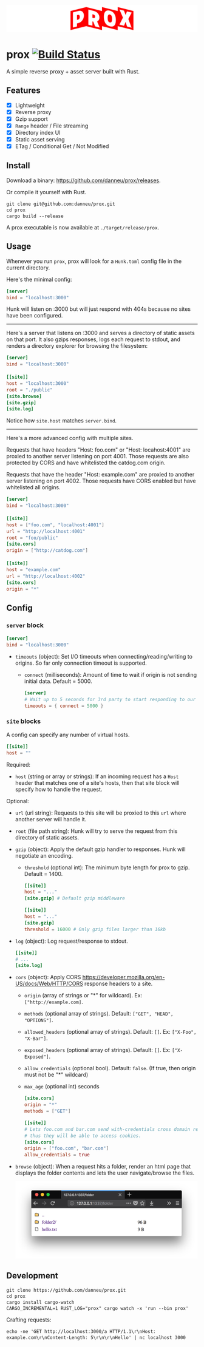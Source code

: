 ![prox](/img/prox.png)

# prox [![Build Status](https://travis-ci.org/danneu/prox.svg?branch=master)](https://travis-ci.org/danneu/prox)

A simple reverse proxy + asset server built with Rust.

## Features

- [x] Lightweight
- [x] Reverse proxy
- [x] Gzip support
- [x] `Range` header / File streaming
- [x] Directory index UI
- [x] Static asset serving
- [x] ETag / Conditional Get / Not Modified

## Install

Download a binary: <https://github.com/danneu/prox/releases>.

Or compile it yourself with Rust.

    git clone git@github.com:danneu/prox.git
    cd prox
    cargo build --release
    
A prox executable is now available at `./target/release/prox`.
    
## Usage

Whenever you run `prox`, prox will look for a `Hunk.toml` config file in the current directory.

Here's the minimal config:

```toml
[server]
bind = "localhost:3000"
```

Hunk will listen on :3000 but will just respond with 404s 
because no sites have been configured.

----

Here's a server that listens on :3000 and serves a directory
of static assets on that port. It also gzips responses, logs
each request to stdout, and renders a directory explorer
for browsing the filesystem:

```toml
[server]
bind = "localhost:3000"

[[site]]
host = "localhost:3000"
root = "./public"
[site.browse]
[site.gzip]
[site.log]
```

Notice how `site.host` matches `server.bind`.

----

Here's a more advanced config with multiple sites.

Requests that have headers "Host: foo.com" or "Host: locahost:4001" are 
proxied to another server listening on port 4001. Those requests 
are also protected by CORS and have whitelisted the catdog.com origin.

Requests that have the header "Host: example.com" are
proxied to another server listening on port 4002. Those requests 
have CORS enabled but have whitelisted all origins.

```toml
[server]
bind = "localhost:3000"

[[site]]
host = ["foo.com", "localhost:4001"]
url = "http://localhost:4001"
root = "foo/public"
[site.cors]
origin = ["http://catdog.com"]

[[site]]
host = "example.com"
url = "http://localhost:4002"
[site.cors]
origin = "*"
```

## Config

### `server` block

```toml
[server]
bind = "localhost:3000"
```

- `timeouts` (object): Set I/O timeouts when connecting/reading/writing to origins. So far only connection timeout is supported.
    - `connect` (milliseconds): Amount of time to wait if origin is not sending initial data. Default = 5000.
    
        ```toml
        [server]
        # Wait up to 5 seconds for 3rd party to start responding to our request.
        timeouts = { connect = 5000 }
        ```

### `site` blocks

A config can specify any number of virtual hosts.

```toml
[[site]]
host = ""
```

Required:

- `host` (string or array or strings): If an incoming request has a `Host` header that matches one of
    a site's hosts, then that site block will specify how to handle the request.
    
Optional:

- `url` (url string): Requests to this site will be proxied to this `url` where another server will handle it.
- `root` (file path string): Hunk will try to serve the request from this directory of static assets.
- `gzip` (object): Apply the default gzip handler to responses. Hunk will negotiate an encoding.
    - `threshold` (optional int): The minimum byte length for prox to gzip. Default = 1400.
    
        ```toml
        [[site]]
        host = "..."
        [site.gzip] # Default gzip middleware
        ```
        
        ```toml
        [[site]]
        host = "..."
        [site.gzip] 
        threshold = 16000 # Only gzip files larger than 16kb
        ```
- `log` (object): Log request/response to stdout.

    ```toml
    [[site]]
    # ...
    [site.log]
    ```

- `cors` (object): Apply CORS <https://developer.mozilla.org/en-US/docs/Web/HTTP/CORS> response headers to a site.
    - `origin` (array of strings or "*" for wildcard). Ex: `["http://example.com]`.
    - `methods` (optional array of strings). Default: `["GET", "HEAD", "OPTIONS"]`.
    - `allowed_headers` (optional array of strings). Default: `[]`. Ex: `["X-Foo", "X-Bar"]`.
    - `exposed_headers` (optional array of strings). Default: `[]`. Ex: `["X-Exposed"]`.
    - `allow_credentials` (optional bool). Default: `false`. (If true, then origin must not be "*" wildcard)
    - `max_age` (optional int) seconds
    
        ```toml
        [site.cors]
        origin = "*"
        methods = ["GET"]
        ```
        
        ```toml
        [[site]]
        # Lets foo.com and bar.com send with-credentials cross domain requests
        # thus they will be able to access cookies.
        [site.cors]
        origin = ["foo.com", "bar.com"]
        allow_credentials = true
        ```
        
- `browse` (object): When a request hits a folder, render an html page that displays the folder contents
    and lets the user navigate/browse the files.
    
    ![browser screenshot](/img/browse.png)
        
## Development

    git clone https://github.com/danneu/prox.git
    cd prox
    cargo install cargo-watch
    CARGO_INCREMENTAL=1 RUST_LOG="prox" cargo watch -x 'run --bin prox'
    
Crafting requests:

    echo -ne 'GET http://localhost:3000/a HTTP/1.1\r\nHost: example.com\r\nContent-Length: 5\r\n\r\nHello' | nc localhost 3000
